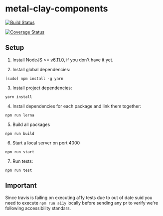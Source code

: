 # metal-clay-components

[![Build Status](https://travis-ci.org/metal/metal-clay-components.svg?branch=master)](https://travis-ci.org/metal/metal-clay-components)

[![Coverage Status](https://coveralls.io/repos/github/liferay/clay/badge.svg)](https://coveralls.io/github/liferay/clay)

## Setup

1. Install NodeJS >= [v6.11.0](http://nodejs.org/dist/v6.11.0/), if you don't have it yet.

2. Install global dependencies:

  ```
  [sudo] npm install -g yarn
  ```

3. Install project dependencies:

  ```
  yarn install
  ```

4. Install dependencies for each package and link them together:

  ```
  npm run lerna
  ```

5. Build all packages

  ```
  npm run build
  ```

6. Start a local server on port 4000

  ```
  npm run start
  ```

7. Run tests:

  ```
  npm run test
  ```

## Important
Since travis is failing on executing a11y tests due to out of date suid you need to execute `npm run a11y` locally before sending any pr to verify we're following accessibility standars.
